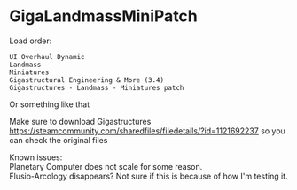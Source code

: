 # GigaLandmassMiniPatch

Load order: 
```
UI Overhaul Dynamic
Landmass
Miniatures
Gigastructural Engineering & More (3.4)
Gigastructures - Landmass - Miniatures patch
```
Or something like that

Make sure to download Gigastructures https://steamcommunity.com/sharedfiles/filedetails/?id=1121692237 so you can check the original files

Known issues:  
Planetary Computer does not scale for some reason.  
Flusio-Arcology disappears? Not sure if this is because of how I'm testing it.  
